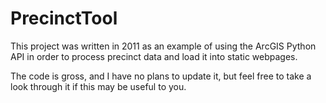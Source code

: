 PrecinctTool
============

This project was written in 2011 as an example of using the ArcGIS Python API in order to process precinct data and load it into static webpages.

The code is gross, and I have no plans to update it, but feel free to take a look through it if this may be useful to you.
